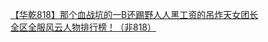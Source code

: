 [【华乾818】那个血战坑的一B还踢野人人黑工资的吊炸天女团长](http://tieba.baidu.com/p/3397220962?see_lz=1&pn=)   
[全区全服风云人物排行榜！（非818）](http://tieba.baidu.com/p/3398420817?see_lz=1&pn=)   

